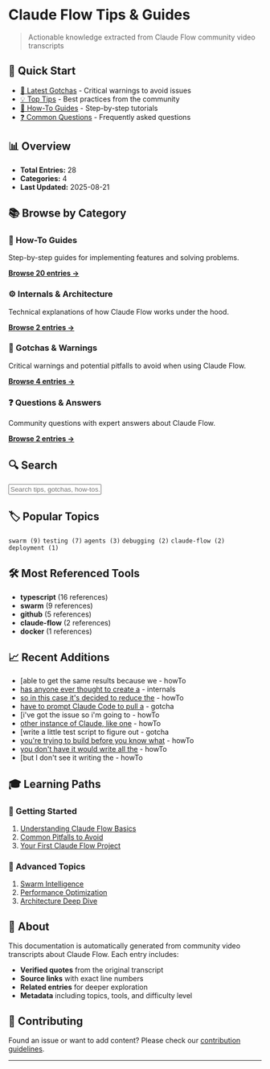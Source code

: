 # Claude Flow Tips & Guides

> Actionable knowledge extracted from Claude Flow community video transcripts

## 🎯 Quick Start

- [🚨 Latest Gotchas](gotchas/) - Critical warnings to avoid issues
- [💡 Top Tips](tips/) - Best practices from the community
- [🔧 How-To Guides](how-to/) - Step-by-step tutorials
- [❓ Common Questions](qa/) - Frequently asked questions

## 📊 Overview

- **Total Entries:** 28
- **Categories:** 4
- **Last Updated:** 2025-08-21

## 📚 Browse by Category

### 🔧 How-To Guides
Step-by-step guides for implementing features and solving problems.

**[Browse 20 entries →](how-to/)**

### ⚙️ Internals & Architecture
Technical explanations of how Claude Flow works under the hood.

**[Browse 2 entries →](internals/)**

### 🚨 Gotchas & Warnings
Critical warnings and potential pitfalls to avoid when using Claude Flow.

**[Browse 4 entries →](gotchas/)**

### ❓ Questions & Answers
Community questions with expert answers about Claude Flow.

**[Browse 2 entries →](qa/)**


## 🔍 Search

<div class="search-container">
  <input type="text" id="search-input" placeholder="Search tips, gotchas, how-tos..." />
  <div id="search-results"></div>
</div>

## 🏷️ Popular Topics

`swarm (9)` `testing (7)` `agents (3)` `debugging (2)` `claude-flow (2)` `deployment (1)`

## 🛠️ Most Referenced Tools

- **typescript** (16 references)
- **swarm** (9 references)
- **github** (5 references)
- **claude-flow** (2 references)
- **docker** (1 references)

## 📈 Recent Additions

- [able to get the same results because we [](how-to/howTo-001.md) - howTo
- [has anyone ever thought to create a](internals/internals-001.md) - internals
- [so in this case it's decided to reduce the](how-to/howTo-002.md) - howTo
- [have to prompt Claude Code to pull a](gotchas/gotcha-001.md) - gotcha
- [i've got the issue so i'm going to [](how-to/howTo-003.md) - howTo
- [other instance of Claude, like one](how-to/howTo-004.md) - howTo
- [write a little test script to figure out [](gotchas/gotcha-002.md) - gotcha
- [you're trying to build before you know what](how-to/howTo-005.md) - howTo
- [you don't have it would write all the](how-to/howTo-006.md) - howTo
- [but I don't see it writing the [](how-to/howTo-007.md) - howTo

## 🎓 Learning Paths

### 🎯 Getting Started
1. [Understanding Claude Flow Basics](mental-models/)
2. [Common Pitfalls to Avoid](gotchas/)
3. [Your First Claude Flow Project](how-to/)

### 🚀 Advanced Topics
1. [Swarm Intelligence](topics/swarm.md)
2. [Performance Optimization](tips/)
3. [Architecture Deep Dive](internals/)

## 📖 About

This documentation is automatically generated from community video transcripts about Claude Flow. Each entry includes:

- **Verified quotes** from the original transcript
- **Source links** with exact line numbers
- **Related entries** for deeper exploration
- **Metadata** including topics, tools, and difficulty level

## 🤝 Contributing

Found an issue or want to add content? Please check our [contribution guidelines](contributing.md).

---

<script src="assets/search.js"></script>
<link rel="stylesheet" href="assets/style.css">
